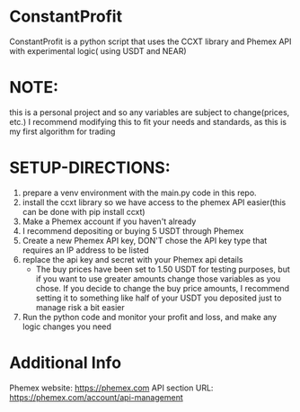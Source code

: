# ConstantProfit
ConstantProfit is a python script that uses the CCXT library and Phemex API with experimental logic( using USDT and NEAR)

# NOTE:
this is a personal project and so any variables are subject to change(prices, etc.)
I recommend modifying this to fit your needs and standards, as this is my first algorithm for trading

# SETUP-DIRECTIONS:
1. prepare a venv environment with the main.py code in this repo.
2. install the ccxt library so we have access to the phemex API easier(this can be done with pip install ccxt)
3. Make a Phemex account if you haven't already
4. I recommend depositing or buying 5 USDT through Phemex
5. Create a new Phemex API key, DON'T chose the API key type that requires an IP address to be listed
6. replace the api key and secret with your Phemex api details
   - The buy prices have been set to 1.50 USDT for testing purposes, but if you want to use greater amounts change those 
      variables as you chose. If you decide to change the buy price amounts, I recommend setting it to something like
       half of your USDT you deposited just to manage risk a bit easier
7. Run the python code and monitor your profit and loss, and make any logic changes you need

# Additional Info
  Phemex website: https://phemex.com
  API section URL: https://phemex.com/account/api-management
